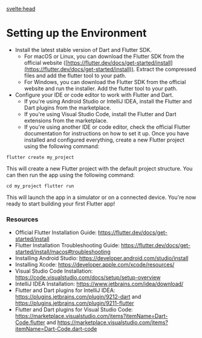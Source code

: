 <script>
    import DayContent from '../../dayContent.svelte';
</script>
<svelte:head>
<title>Day 1: Setting up the Environment</title>
</svelte:head>

<DayContent day={1}>

# Setting up the Environment

-   Install the latest stable version of Dart and Flutter SDK.
    -   For macOS or Linux, you can download the Flutter SDK from the official website ([https://flutter.dev/docs/get-started/install](https://flutter.dev/docs/get-started/install)). Extract the compressed files and add the flutter tool to your path.
    -   For Windows, you can download the Flutter SDK from the official website and run the installer. Add the flutter tool to your path.
-   Configure your IDE or code editor to work with Flutter and Dart.
    -   If you're using Android Studio or IntelliJ IDEA, install the Flutter and Dart plugins from the marketplace.
    -   If you're using Visual Studio Code, install the Flutter and Dart extensions from the marketplace.
    -   If you're using another IDE or code editor, check the official Flutter documentation for instructions on how to set it up.
Once you have installed and configured everything, create a new Flutter project using the following command:

`flutter create my_project`

This will create a new Flutter project with the default project structure. You can then run the app using the following command:

`cd my_project flutter run`

This will launch the app in a simulator or on a connected device. You're now ready to start building your first Flutter app!

### Resources

- Official Flutter Installation Guide: https://flutter.dev/docs/get-started/install
- Flutter Installation Troubleshooting Guide: https://flutter.dev/docs/get-started/install/macos#troubleshooting
- Installing Android Studio: https://developer.android.com/studio/install
- Installing Xcode: https://developer.apple.com/xcode/resources/
- Visual Studio Code Installation: https://code.visualstudio.com/docs/setup/setup-overview
- IntelliJ IDEA Installation: https://www.jetbrains.com/idea/download/
- Flutter and Dart plugins for IntelliJ IDEA: https://plugins.jetbrains.com/plugin/9212-dart and https://plugins.jetbrains.com/plugin/9211-flutter
- Flutter and Dart plugins for Visual Studio Code: https://marketplace.visualstudio.com/items?itemName=Dart-Code.flutter and https://marketplace.visualstudio.com/items?itemName=Dart-Code.dart-code

</DayContent>